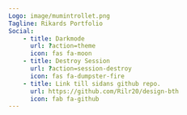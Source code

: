 ```yaml
---
Logo: image/mumintrollet.png
Tagline: Rikards Portfolio
Social:
    - title: Darkmode
      url: ?action=theme
      icon: fas fa-moon
    - title: Destroy Session
      url: ?action=session-destroy
      icon: fas fa-dumpster-fire
    - title: Link till sidans github repo.
      url: https://github.com/Rilr20/design-bth
      icon: fab fa-github
---
```

